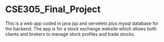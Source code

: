 # CSE305_Final_Project
This is a web app coded in java jsp and servelets plus mysql database for the backend. The app is for a stock exchange website which allows both clients and brokers to manage stock profiles and trade stocks.  
